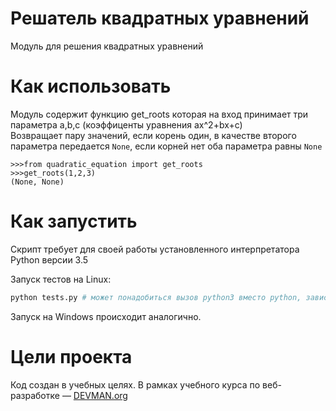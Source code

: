 # Решатель квадратных уравнений
Модуль для решения квадратных уравнений

# Как использовать

Модуль содержит функцию get_roots которая на вход принимает три параметра a,b,c (коэффиценты уравнения ax^2+bx+c)  
Возвращает пару значений, если корень один, в качестве второго параметра передается ```None```,  если корней нет оба параметра равны ```None```

```
>>>from quadratic_equation import get_roots
>>>get_roots(1,2,3)
(None, None)
```
# Как запустить

Скрипт требует для своей работы установленного интерпретатора Python версии 3.5

Запуск тестов на Linux:

```bash
python tests.py # может понадобиться вызов python3 вместо python, зависит от настроек операционной системы
```

Запуск на Windows происходит аналогично.

# Цели проекта

Код создан в учебных целях. В рамках учебного курса по веб-разработке ― [DEVMAN.org](https://devman.org)
